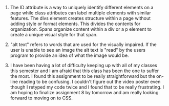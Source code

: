 1. The ID attribute is a way to uniquely identify different elements on a page while class attributes can label multiple elements with similar features.  The divs element creates structure within a page without adding style or format elements.  This divides the contents for organization.  Spans organize content within a div or a p element to create a unique visual style for that span.

2. "alt text" refers to words that are used for the visually impaired.  If the user is unable to see an image the alt text is "read" by the users program to provide an idea of what the image would be.

3. I have been having a lot of difficulty keeping up with all of my classes this semester and I am afraid that this class has been the one to suffer the most.  I found this assignment to be really straightforward but the on-line reading to be confusing.  I couldn't figure out the video poster even though I retyped my code twice and I found that to be really frustrating.  I am hoping to finalize assignment 8 by tomorrow and am really looking forward to moving on to CSS.
